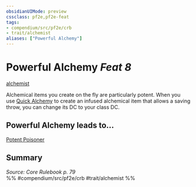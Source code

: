 ```yaml
---
obsidianUIMode: preview
cssclass: pf2e,pf2e-feat
tags:
- compendium/src/pf2e/crb
- trait/alchemist
aliases: ["Powerful Alchemy"]
---
```

# Powerful Alchemy  *Feat 8*  
[alchemist](../../Rules/traits/alchemist.md)  


Alchemical items you create on the fly are particularly potent. When you use [Quick Alchemy](../../Rules/actions/quick-alchemy.md) to create an infused alchemical item that allows a saving throw, you can change its DC to your class DC.

## Powerful Alchemy leads to...

[Potent Poisoner](potent-poisoner.md)

## Summary

*Source: Core Rulebook p. 79*  
%% #compendium/src/pf2e/crb #trait/alchemist %%